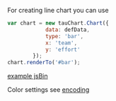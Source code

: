 
For creating line chart you can use

```javascript
var chart = new tauChart.Chart({
            data: defData,
            type: 'bar',
            x: 'team',
            y: 'effort'
        });
chart.renderTo('#bar');
```
[example jsBin](http://jsbin.com/hogoci/18/embed?output&height=500px)

Color settings see [encoding](../advanced/encoding.md)

